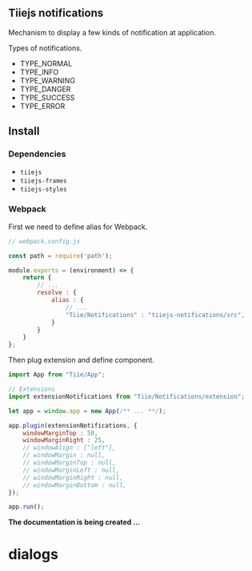 ## Tiiejs notifications
Mechanism to display a few kinds of notification at application.

Types of notifications.
- TYPE_NORMAL
- TYPE_INFO
- TYPE_WARNING
- TYPE_DANGER
- TYPE_SUCCESS
- TYPE_ERROR

## Install

### Dependencies

- `tiiejs`
- `tiiejs-frames`
- `tiiejs-styles`

### Webpack
First we need to define alias for Webpack.

```js
// webpack.config.js

const path = require('path');

module.exports = (environment) => {
    return {
        // ...
        resolve : {
            alias : {
                // ...
                "Tiie/Notifications" : "tiiejs-notifications/src",
            }
        }
    }
};
```

Then plug extension and define component.

```js
import App from "Tiie/App";

// Extensions
import extensionNotifications from "Tiie/Notifications/extension";

let app = window.app = new App(/** ... **/);

app.plugin(extensionNotifications, {
    windowMarginTop : 50,
    windowMarginRight : 25,
    // windowAlign : ["left"],
    // windowMargin : null,
    // windowMarginTop : null,
    // windowMarginLeft : null,
    // windowMarginRight : null,
    // windowMarginBottom : null,
});

app.run();
```

**The documentation is being created ...**
# dialogs
